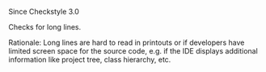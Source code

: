 Since Checkstyle 3.0

Checks for long lines.

Rationale: Long lines are hard to read in printouts or if developers
have limited screen space for the source code, e.g. if the IDE
displays additional information like project tree, class hierarchy,
etc.
